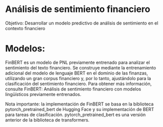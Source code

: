 # Análisis de sentimiento financiero
Objetivo: Desarrollar un modelo predictivo de análisis de sentimiento en el contexto financiero

# Modelos:

FinBERT es un modelo de PNL previamente entrenado para analizar el sentimiento del texto financiero. Se construye mediante la entrenamiento adicional del modelo de lenguaje BERT en el dominio de las finanzas, utilizando un gran corpus financiero y, por lo tanto, ajustándolo para la clasificación del sentimiento financiero. Para obtener más información, consulte FinBERT: Análisis de sentimiento financiero con modelos lingüísticos previamente entrenados.

Nota importante: la implementación de FinBERT se basa en la biblioteca pytorch_pretrained_bert de Hugging Face y su implementación de BERT para tareas de clasificación. pytorch_pretrained_bert es una versión anterior de la biblioteca de transformers.
